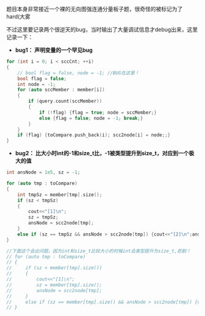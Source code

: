 题目本身非常接近一个裸的无向图强连通分量板子题，很奇怪的被标记为了hard(大雾

不过这里要记录两个很逆天的bug，当时输出了大量调试信息才debug出来，这里记录一下：

- **bug1： 声明变量的一个罕见bug**
```cpp
for (int i = 0; i < sccCnt; ++i)
{
    // bool flag = false, node = -1; //BUG在这里！
    bool flag = false;
    int node = -1;
    for (auto sccMember : member[i]) 
    {
        if (query.count(sccMember))
        {
            if (!flag) {flag = true; node = sccMember;}
            else {flag = false; node = -1; break;}
        }
    }
    if (flag) {toCompare.push_back(i); scc2node[i] = node;;}
}
```

- **bug2： 比大小时int的-1和size_t比，-1被类型提升到size_t，对应到一个极大的值**
```cpp
int ansNode = 1e5, sz = -1;

for (auto tmp : toCompare)
{
    int tmpSz = member[tmp].size();
    if (sz < tmpSz)
    {
        cout<<"[1]\n";
        sz = tmpSz;
        ansNode = scc2node[tmp];
    }
    else if (sz == tmpSz && ansNode > scc2node[tmp]) {cout<<"[2]\n";ansNode = scc2node[tmp];}
}

//下面这个会出问题，因为int和size_t比较大小的时候int会类型提升为size_t,悲剧！
// for (auto tmp : toCompare)
// {
//     if (sz < member[tmp].size())
//     {
//         cout<<"[1]\n";
//         sz = member[tmp].size();
//         ansNode = scc2node[tmp];
//     }
//     else if (sz == member[tmp].size() && ansNode > scc2node[tmp]) {cout<<"[2]\n";ansNode = scc2node[tmp];}
// }
```